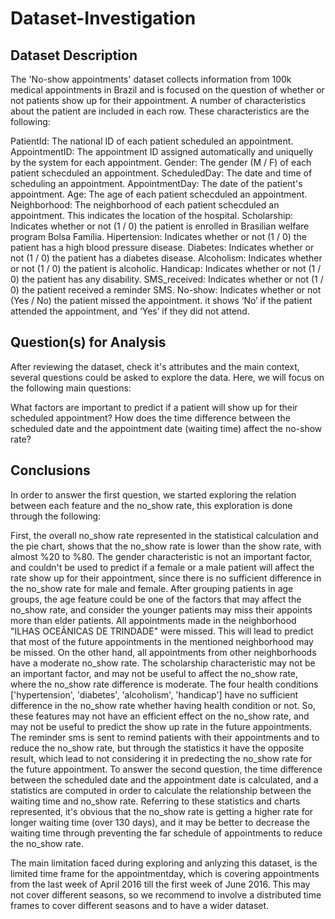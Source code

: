 # Dataset-Investigation

## Dataset Description
The 'No-show appointments' dataset collects information from 100k medical appointments in Brazil and is focused on the question of whether or not patients show up for their appointment. A number of characteristics about the patient are included in each row. These characteristics are the following:

PatientId: The national ID of each patient scheduled an appointment.
AppointmentID: The appointment ID assigned automatically and uniquelly by the system for each appointment.
Gender: The gender (M / F) of each patient schecduled an appointment.
ScheduledDay: The date and time of scheduling an appointment.
AppointmentDay: The date of the patient's appointment.
Age: The age of each patient schecduled an appointment.
Neighborhood: The neighborhood of each patient schecduled an appointment. This indicates the location of the hospital.
Scholarship: Indicates whether or not (1 / 0) the patient is enrolled in Brasilian welfare program Bolsa Família.
Hipertension: Indicates whether or not (1 / 0) the patient has a high blood pressure disease.
Diabetes: Indicates whether or not (1 / 0) the patient has a diabetes disease.
Alcoholism: Indicates whether or not (1 / 0) the patient is alcoholic.
Handicap: Indicates whether or not (1 / 0) the patient has any disability.
SMS_received: Indicates whether or not (1 / 0) the patient received a reminder SMS.
No-show: Indicates whether or not (Yes / No) the patient missed the appointment. it shows ‘No’ if the patient attended the appointment, and ‘Yes’ if they did not attend.

## Question(s) for Analysis
After reviewing the dataset, check it's attributes and the main context, several questions could be asked to explore the data. Here, we will focus on the following main questions:

What factors are important to predict if a patient will show up for their scheduled appointment?
How does the time difference between the scheduled date and the appointment date (waiting time) affect the no-show rate?

## Conclusions
In order to answer the first question, we started exploring the relation between each feature and the no_show rate, this exploration is done through the following:

First, the overall no_show rate represented in the statistical calculation and the pie chart, shows that the no_show rate is lower than the show rate, with almost %20 to %80.
The gender characteristic is not an important factor, and couldn't be used to predict if a female or a male patient will affect the rate show up for their appointment, since there is no sufficient difference in the no_show rate for male and female.
After grouping patients in age groups, the age feature could be one of the factors that may affect the no_show rate, and consider the younger patients may miss their appoints more than elder patients.
All appointments made in the neighborhood "ILHAS OCEÂNICAS DE TRINDADE" were missed. This will lead to predict that most of the future appointments in the mentioned neighborhood may be missed. On the other hand, all appointments from other neighborhoods have a moderate no_show rate.
The scholarship characteristic may not be an important factor, and may not be useful to affect the no_show rate, where the no_show rate difference is moderate.
The four health conditions ['hypertension', 'diabetes', 'alcoholism', 'handicap'] have no sufficient difference in the no_show rate whether having health condition or not. So, these features may not have an efficient effect on the no_show rate, and may not be useful to predict the show up rate in the future appointments.
The reminder sms is sent to remind patients with their appointments and to reduce the no_show rate, but through the statistics it have the opposite result, which lead to not considering it in predecting the no_show rate for the future appointment.
To answer the second question, the time difference between the scheduled date and the appointment date is calculated, and a statistics are computed in order to calculate the relationship between the waiting time and no_show rate. Referring to these statistics and charts represented, it's obvious that the no_show rate is getting a higher rate for longer waiting time (over 130 days), and it may be better to decrease the waiting time through preventing the far schedule of appointments to reduce the no_show rate.

The main limitation faced during exploring and anlyzing this dataset, is the limited time frame for the appointmentday, which is covering appointments from the last week of April 2016 till the first week of June 2016. This may not cover different seasons, so we recommend to involve a distributed time frames to cover different seasons and to have a wider dataset.
